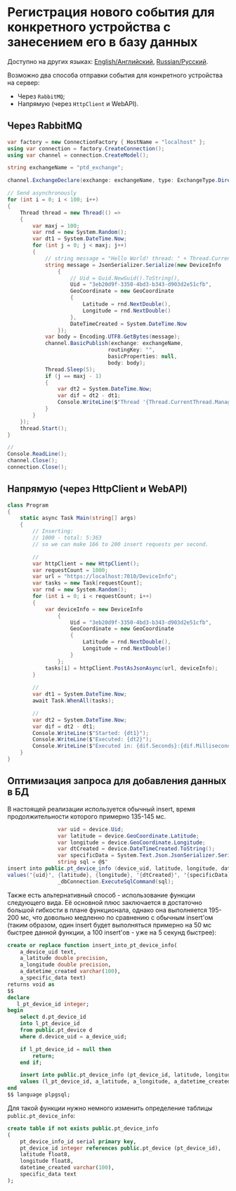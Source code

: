 # Регистрация нового события для конкретного устройства с занесением его в базу данных

Доступно на других языках: [English/Английский](insertptdi.md), [Russian/Русский](insertptdi.ru.md).

Возможно два способа отправки события для конкретного устройства на сервер:

- Через `RabbitMQ`; 
- Напрямую (через `HttpClient` и WebAPI). 

## Через RabbitMQ

```C#
var factory = new ConnectionFactory { HostName = "localhost" };
using var connection = factory.CreateConnection();
using var channel = connection.CreateModel();

string exchangeName = "ptd_exchange"; 

channel.ExchangeDeclare(exchange: exchangeName, type: ExchangeType.Direct);

// Send asynchronously 
for (int i = 0; i < 100; i++)
{
    Thread thread = new Thread(() => 
    {
        var maxj = 100; 
        var rnd = new System.Random(); 
        var dt1 = System.DateTime.Now; 
        for (int j = 0; j < maxj; j++)
        {
            // string message = "Hello World! thread: " + Thread.CurrentThread.ManagedThreadId; 
            string message = JsonSerializer.Serialize(new DeviceInfo 
                {
                    // Uid = Guid.NewGuid().ToString(), 
                    Uid = "3eb20d9f-3350-4bd3-b343-d903d2e51cfb", 
                    GeoCoordinate = new GeoCoordinate
                    {
                        Latitude = rnd.NextDouble(),
                        Longitude = rnd.NextDouble()
                    }, 
                    DateTimeCreated = System.DateTime.Now
                }); 
            var body = Encoding.UTF8.GetBytes(message);
            channel.BasicPublish(exchange: exchangeName,
                                routingKey: "",
                                basicProperties: null,
                                body: body);
            Thread.Sleep(5); 
            if (j == maxj - 1)
            {
                var dt2 = System.DateTime.Now; 
                var dif = dt2 - dt1; 
                Console.WriteLine($"Thread '{Thread.CurrentThread.ManagedThreadId}' finished (Started: {dt1}, Executed: {dt2}, Executed in: {dif.Seconds}:{dif.Milliseconds})"); 
            }
        }
    }); 
    thread.Start(); 
}

// 
Console.ReadLine();
channel.Close(); 
connection.Close(); 
```

## Напрямую (через HttpClient и WebAPI)

```C#
class Program
{
    static async Task Main(string[] args)
    {
        // Inserting: 
        // 1000 - total: 5:363
        // so we can make 166 to 200 insert requests per second. 

        // 
        var httpClient = new HttpClient(); 
        var requestCount = 1000; 
        var url = "https://localhost:7010/DeviceInfo"; 
        var tasks = new Task[requestCount]; 
        var rnd = new System.Random(); 
        for (int i = 0; i < requestCount; i++)
        {
            var deviceInfo = new DeviceInfo 
                {
                    Uid = "3eb20d9f-3350-4bd3-b343-d903d2e51cfb", 
                    GeoCoordinate = new GeoCoordinate
                    {
                        Latitude = rnd.NextDouble(),
                        Longitude = rnd.NextDouble()
                    }
                };
            tasks[i] = httpClient.PostAsJsonAsync(url, deviceInfo); 
        }
        
        // 
        var dt1 = System.DateTime.Now; 
        await Task.WhenAll(tasks); 

        // 
        var dt2 = System.DateTime.Now; 
        var dif = dt2 - dt1; 
        Console.WriteLine($"Started: {dt1}");
        Console.WriteLine($"Executed: {dt2}");
        Console.WriteLine($"Executed in: {dif.Seconds}:{dif.Milliseconds}");
    }
}
```

## Оптимизация запроса для добавления данных в БД 

В настоящей реализации используется обычный insert, время продолжительности которого примерно 135-145 мс. 

```C#
                var uid = device.Uid; 
                var latitude = device.GeoCoordinate.Latitude; 
                var longitude = device.GeoCoordinate.Longitude; 
                var dtCreated = device.DateTimeCreated.ToString(); 
                var specificData = System.Text.Json.JsonSerializer.Serialize(device.SpecificData); 
                string sql = @$"
insert into public.pt_device_info (device_uid, latitude, longitude, datetime_created, specific_data)
values('{uid}', {latitude}, {longitude}, '{dtCreated}', '{specificData}')"; 
                _dbConnection.ExecuteSqlCommand(sql); 
```

Также есть альтернативный способ - использование функции следующего вида. Её основной плюс заключается в достаточно большой гибкости в плане функционала, однако она выполняется 195-200 мс, что довольно медленно по сравнению с обычным insert'ом (таким образом, один insert будет выполняться примерно на 50 мс быстрее данной функции, а 100 insert'ов - уже на 5 секунд быстрее): 

```SQL
create or replace function insert_into_pt_device_info(
    a_device_uid text,
    a_latitude double precision, 
    a_longitude double precision, 
    a_datetime_created varchar(100), 
    a_specific_data text)
returns void as 
$$
declare
   l_pt_device_id integer;
begin
    select d.pt_device_id
    into l_pt_device_id
    from public.pt_device d
    where d.device_uid = a_device_uid; 

    if l_pt_device_id = null then 
        return; 
    end if; 

    insert into public.pt_device_info (pt_device_id, latitude, longitude, datetime_created, specific_data)
    values (l_pt_device_id, a_latitude, a_longitude, a_datetime_created, a_specific_data); 
end
$$ language plpgsql;
```

Для такой функции нужно немного изменить определение таблицы `public.pt_device_info`: 

```SQL
create table if not exists public.pt_device_info
(
    pt_device_info_id serial primary key, 
    pt_device_id integer references public.pt_device (pt_device_id), 
    latitude float8,
    longitude float8, 
    datetime_created varchar(100),
    specific_data text
);
```
